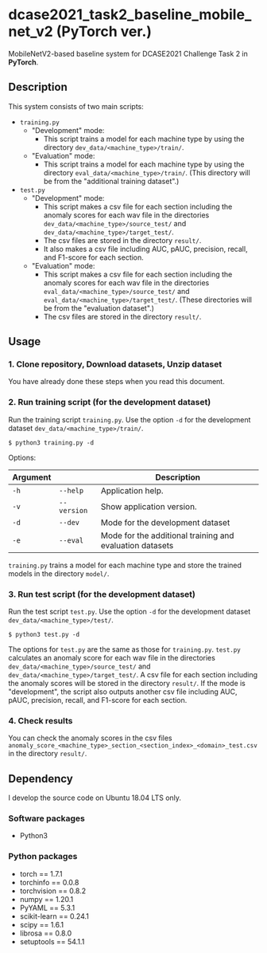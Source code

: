 # dcase2021_task2_baseline_mobile_net_v2 (PyTorch ver.)
MobileNetV2-based baseline system for DCASE2021 Challenge Task 2 in **PyTorch**.

## Description
This system consists of two main scripts:
- `training.py`
  - "Development" mode: 
    - This script trains a model for each machine type by using the directory `dev_data/<machine_type>/train/`.
  - "Evaluation" mode: 
    - This script trains a model for each machine type by using the directory `eval_data/<machine_type>/train/`. (This directory will be from the "additional training dataset".)
- `test.py`
  - "Development" mode:
    - This script makes a csv file for each section including the anomaly scores for each wav file in the directories `dev_data/<machine_type>/source_test/` and `dev_data/<machine_type>/target_test/`.
    - The csv files are stored in the directory `result/`.
    - It also makes a csv file including AUC, pAUC, precision, recall, and F1-score for each section.
  - "Evaluation" mode: 
    - This script makes a csv file for each section including the anomaly scores for each wav file in the directories `eval_data/<machine_type>/source_test/` and `eval_data/<machine_type>/target_test/`. (These directories will be from the "evaluation dataset".)
    - The csv files are stored in the directory `result/`.

## Usage
### 1. Clone repository, Download datasets, Unzip dataset
You have already done these steps when you read this document.

### 2. Run training script (for the development dataset)
Run the training script `training.py`. 
Use the option `-d` for the development dataset `dev_data/<machine_type>/train/`.
```
$ python3 training.py -d
```
Options:

| Argument                    |                                   | Description                                                  | 
| --------------------------- | --------------------------------- | ------------------------------------------------------------ | 
| `-h`                        | `--help`                          | Application help.                                            | 
| `-v`                        | `--version`                       | Show application version.                                    | 
| `-d`                        | `--dev`                           | Mode for the development dataset                             |  
| `-e`                        | `--eval`                          | Mode for the additional training and evaluation datasets     | 

`training.py` trains a model for each machine type and store the trained models in the directory `model/`.

### 3. Run test script (for the development dataset)
Run the test script `test.py`.
Use the option `-d` for the development dataset `dev_data/<machine_type>/test/`.
```
$ python3 test.py -d
```
The options for `test.py` are the same as those for `training.py`.
`test.py` calculates an anomaly score for each wav file in the directories `dev_data/<machine_type>/source_test/` and `dev_data/<machine_type>/target_test/`.
A csv file for each section including the anomaly scores will be stored in the directory `result/`.
If the mode is "development", the script also outputs another csv file including AUC, pAUC, precision, recall, and F1-score for each section.

### 4. Check results
You can check the anomaly scores in the csv files `anomaly_score_<machine_type>_section_<section_index>_<domain>_test.csv` in the directory `result/`.

## Dependency
I develop the source code on Ubuntu 18.04 LTS only.

### Software packages
- Python3

### Python packages
- torch                         == 1.7.1
- torchinfo                     == 0.0.8
- torchvision                   == 0.8.2
- numpy                         == 1.20.1
- PyYAML                        == 5.3.1
- scikit-learn                  == 0.24.1
- scipy                         == 1.6.1
- librosa                       == 0.8.0
- setuptools                    == 54.1.1
